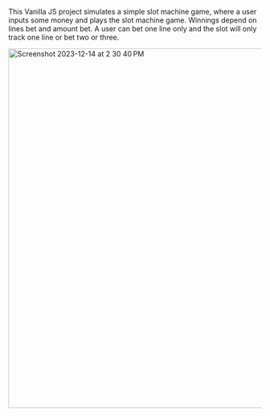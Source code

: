 This Vanilla JS project simulates a simple slot machine game, where a user inputs some 
money and plays the slot machine game. Winnings depend on lines bet and amount bet. A user
can bet one line only and the slot will only track one line or bet two or three.


<img width="715" alt="Screenshot 2023-12-14 at 2 30 40 PM" src="https://github.com/miguel231997/slot-machine-game/assets/24995177/26c0b2c8-e11f-4c77-9e88-910c134e1d77">
